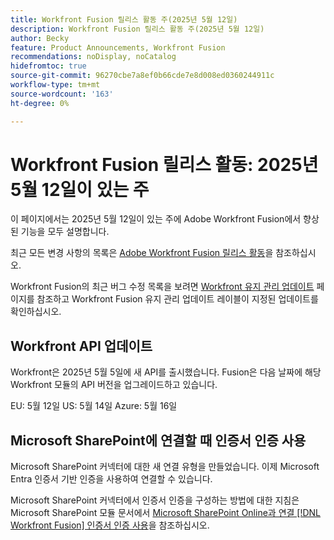 ```yaml
---
title: Workfront Fusion 릴리스 활동 주(2025년 5월 12일)
description: Workfront Fusion 릴리스 활동 주(2025년 5월 12일)
author: Becky
feature: Product Announcements, Workfront Fusion
recommendations: noDisplay, noCatalog
hidefromtoc: true
source-git-commit: 96270cbe7a8ef0b66cde7e8d008ed0360244911c
workflow-type: tm+mt
source-wordcount: '163'
ht-degree: 0%

---
```


# Workfront Fusion 릴리스 활동: 2025년 5월 12일이 있는 주

이 페이지에서는 2025년 5월 12일이 있는 주에 Adobe Workfront Fusion에서 향상된 기능을 모두 설명합니다.

최근 모든 변경 사항의 목록은 [Adobe Workfront Fusion 릴리스 활동](/help/workfront-fusion/fusion-product-releases/fusion-release-activity.md)을 참조하십시오.

Workfront Fusion의 최근 버그 수정 목록을 보려면 [Workfront 유지 관리 업데이트](https://experienceleague.adobe.com/en/docs/workfront-known-issues/releases/current-updates) 페이지를 참조하고 Workfront Fusion 유지 관리 업데이트 레이블이 지정된 업데이트를 확인하십시오.

## Workfront API 업데이트

Workfront은 2025년 5월 5일에 새 API를 출시했습니다. Fusion은 다음 날짜에 해당 Workfront 모듈의 API 버전을 업그레이드하고 있습니다.

EU: 5월 12일
US: 5월 14일
Azure: 5월 16일

## Microsoft SharePoint에 연결할 때 인증서 인증 사용

Microsoft SharePoint 커넥터에 대한 새 연결 유형을 만들었습니다. 이제 Microsoft Entra 인증서 기반 인증을 사용하여 연결할 수 있습니다.

Microsoft SharePoint 커넥터에서 인증서 인증을 구성하는 방법에 대한 지침은 Microsoft SharePoint 모듈 문서에서 [Microsoft SharePoint Online과 연결 [!DNL Workfront Fusion] 인증서 인증 사용](/help/workfront-fusion/references/apps-and-modules/third-party-connectors/sharepoint-modules.md#connect-microsoft-sharepoint-online-to-workfront-fusion-using-certificate-authorization)을 참조하십시오.

<!--

## New connection type available in Azure DevOps connector

To make it easier to request all scopes when configuring a connection in Azure DevOps, we've created a new type of connection. The Azure DevOps EntraApp connection type includes a toggle that allows you to request all scopes for the connection.

For instructions on configuring certificate authorization in the  Azure DevOps connector, see [Connect [!DNL Azure DevOps] to [!DNL Workfront Fusion]](/help/workfront-fusion/references/apps-and-modules/third-party-connectors/azure-dev-ops.md#connect-azure-devops-to-workfront-fusion) in the article Azure DevOps modules.

-->
